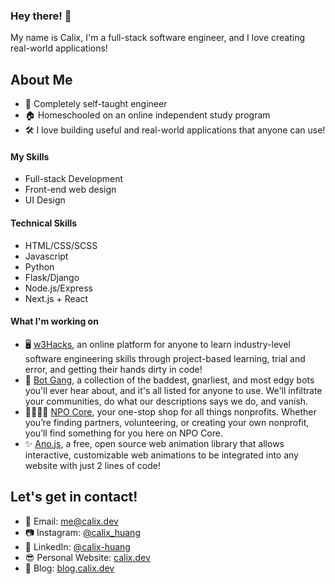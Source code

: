### Hey there! 👋

My name is Calix, I'm a full-stack software engineer, and I love creating real-world applications! 

## About Me
* 📖 Completely self-taught engineer
* 🏠 Homeschooled on an online independent study program
* 🛠 I love building useful and real-world applications that anyone can use!

#### My Skills
* Full-stack Development
* Front-end web design
* UI Design

#### Technical Skills
* HTML/CSS/SCSS
* Javascript
* Python
* Flask/Django
* Node.js/Express
* Next.js + React

#### What I'm working on 
* 🖥 [w3Hacks](https://w3hacks.com/), an online platform for anyone to learn industry-level software engineering skills through project-based learning, trial and error, and getting their hands dirty in code!
* 🤖 [Bot Gang](https://botgang.tech/), a collection of the baddest, gnarliest, and most edgy bots you'll ever hear about, and it's all listed for anyone to use. We'll infiltrate your communities, do what our descriptions says we do, and vanish.
* 👨‍👨‍👦‍👦 [NPO Core](https://npocore.com/), your one-stop shop for all things nonprofits. Whether you’re finding partners, volunteering, or creating your own nonprofit, you’ll find something for you here on NPO Core.
* ✨ [Ano.js](https://anojs.com/), a free, open source web animation library that allows interactive, customizable web animations to be integrated into any website with just 2 lines of code!

## Let's get in contact!
* 📧 Email: [me@calix.dev](mailto:me@calix.dev)
* 📷 Instagram: [@calix_huang](https://instagram.com/calix_huang)
* 💼 LinkedIn: [@calix-huang](https://linkedin.com/in/calix-huang)
* 😎 Personal Website: [calix.dev](https://www.calix.dev/)
* 📝 Blog: [blog.calix.dev](https://blog.calix.dev)
